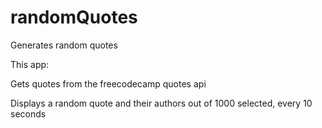 # randomQuotes
Generates random quotes

This app:

Gets quotes from the freecodecamp quotes api

Displays a random quote and their authors out of 1000 selected, every 10 seconds 
